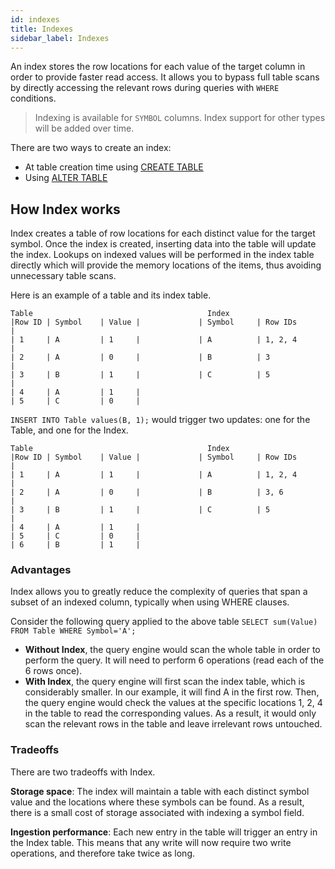 ```yaml
---
id: indexes
title: Indexes
sidebar_label: Indexes
---
```


An index stores the row locations for each value of the target column in order to provide faster read access. 
It allows you to bypass full table scans by directly accessing the relevant rows during queries with `WHERE` conditions.

> Indexing is available for `SYMBOL` columns. Index support for other types will be added over time.

There are two ways to create an index:
- At table creation time using  [CREATE TABLE](createTable.md#index)
- Using  [ALTER TABLE](alterTableAlterColumnAddIndex.md)

## How Index works

Index creates a table of row locations for each distinct value for the target symbol. 
Once the index is created, inserting data into the table will update the index.
Lookups on indexed values will be performed in the index table directly which will provide the 
memory locations of the items, thus avoiding unnecessary table scans.

Here is an example of a table and its index table.
```shell script
Table                                       Index
|Row ID | Symbol    | Value |             | Symbol     | Row IDs       |
| 1     | A         | 1     |             | A          | 1, 2, 4       |
| 2     | A         | 0     |             | B          | 3             |
| 3     | B         | 1     |             | C          | 5             |
| 4     | A         | 1     |
| 5     | C         | 0     |
```

`INSERT INTO Table values(B, 1);` would trigger two updates: one for the Table, and one for the Index.
```shell script
Table                                       Index
|Row ID | Symbol    | Value |             | Symbol     | Row IDs       |
| 1     | A         | 1     |             | A          | 1, 2, 4       |
| 2     | A         | 0     |             | B          | 3, 6          |
| 3     | B         | 1     |             | C          | 5             |
| 4     | A         | 1     |
| 5     | C         | 0     |
| 6     | B         | 1     |
```

### Advantages
Index allows you to greatly reduce the complexity of queries that span a subset of an indexed column, 
typically when using WHERE clauses.

Consider the following query applied to the above table `SELECT sum(Value) FROM Table WHERE Symbol='A';`
- **Without Index**, the query engine would scan the whole table in order to perform the query. It will need to perform 6 operations
(read each of the 6 rows once).
- **With Index**, the query engine will first scan the index table, which is considerably smaller. In our example, 
it will find A in the first row. Then, the query engine would check the values at the specific locations 1, 2, 4 
in the table to read the corresponding values. As a result, it would only scan the relevant rows in the table and 
leave irrelevant rows untouched. 

### Tradeoffs
There are two tradeoffs with Index. 

**Storage space**: The index will maintain a table with each distinct symbol value and the locations where these symbols can be found. As a result,
there is a small cost of storage associated with indexing a symbol field.

**Ingestion performance**: Each new entry in the table will trigger an entry in the Index table. This means that any
write will now require two write operations, and therefore take twice as long.


